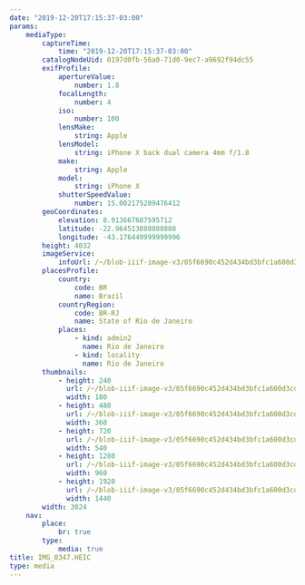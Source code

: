 ```yaml
---
date: "2019-12-20T17:15:37-03:00"
params:
    mediaType:
        captureTime:
            time: "2019-12-20T17:15:37-03:00"
        catalogNodeUid: 0197d0fb-56a0-71d0-9ec7-a9692f94dc55
        exifProfile:
            apertureValue:
                number: 1.8
            focalLength:
                number: 4
            iso:
                number: 100
            lensMake:
                string: Apple
            lensModel:
                string: iPhone X back dual camera 4mm f/1.8
            make:
                string: Apple
            model:
                string: iPhone X
            shutterSpeedValue:
                number: 15.002175289476412
        geoCoordinates:
            elevation: 8.913667687595712
            latitude: -22.964513888888888
            longitude: -43.176449999999996
        height: 4032
        imageService:
            infoUrl: /~/blob-iiif-image-v3/05f6690c452d434bd3bfc1a600d3cd20252c407cd24b35e05255667657534f76/info.json
        placesProfile:
            country:
                code: BR
                name: Brazil
            countryRegion:
                code: BR-RJ
                name: State of Rio de Janeiro
            places:
                - kind: admin2
                  name: Rio de Janeiro
                - kind: locality
                  name: Rio de Janeiro
        thumbnails:
            - height: 240
              url: /~/blob-iiif-image-v3/05f6690c452d434bd3bfc1a600d3cd20252c407cd24b35e05255667657534f76/full/180%2C240/0/default.jpg
              width: 180
            - height: 480
              url: /~/blob-iiif-image-v3/05f6690c452d434bd3bfc1a600d3cd20252c407cd24b35e05255667657534f76/full/360%2C480/0/default.jpg
              width: 360
            - height: 720
              url: /~/blob-iiif-image-v3/05f6690c452d434bd3bfc1a600d3cd20252c407cd24b35e05255667657534f76/full/540%2C720/0/default.jpg
              width: 540
            - height: 1280
              url: /~/blob-iiif-image-v3/05f6690c452d434bd3bfc1a600d3cd20252c407cd24b35e05255667657534f76/full/960%2C1280/0/default.jpg
              width: 960
            - height: 1920
              url: /~/blob-iiif-image-v3/05f6690c452d434bd3bfc1a600d3cd20252c407cd24b35e05255667657534f76/full/1440%2C1920/0/default.jpg
              width: 1440
        width: 3024
    nav:
        place:
            br: true
        type:
            media: true
title: IMG_0347.HEIC
type: media
---
```

